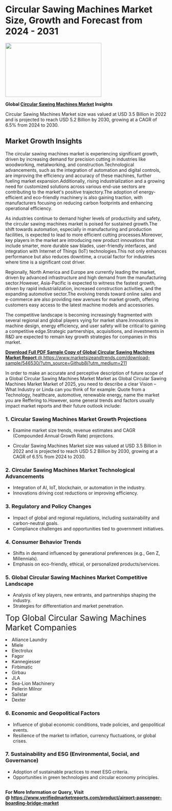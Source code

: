 <H1>Circular Sawing Machines Market Size, Growth and Forecast from 2024 - 2031</H1><img class="aligncenter size-medium wp-image-584254" src="https://thirdeyenews.in/wp-content/uploads/2024/09/Global-Market-Research-300x168.jpeg" alt="" width="300" height="168" /><p><strong>Global&nbsp;<a href="https://www.marketsizeandtrends.com/download-sample/546530/?utm_source=Github8j?utm_medium=211">Circular Sawing Machines Market</a> Insights</strong></p><p>Circular Sawing Machines Market size was valued at USD 3.5 Billion in 2022 and is projected to reach USD 5.2 Billion by 2030, growing at a CAGR of 6.5% from 2024 to 2030.</p><p><h2>Market Growth Insights</h2> <p>The circular sawing machines market is experiencing significant growth, driven by increasing demand for precision cutting in industries like woodworking, metalworking, and construction.Technological advancements, such as the integration of automation and digital controls, are improving the efficiency and accuracy of these machines, further fueling market expansion.Additionally, rising industrialization and a growing need for customized solutions across various end-use sectors are contributing to the market's positive trajectory.The adoption of energy-efficient and eco-friendly machinery is also gaining traction, with manufacturers focusing on reducing carbon footprints and enhancing operational efficiency.</p> <p><a href="download-link"></a></p> <p>As industries continue to demand higher levels of productivity and safety, the circular sawing machines market is poised for sustained growth.The shift towards automation, especially in manufacturing and production facilities, is expected to lead to more efficient cutting processes.Moreover, key players in the market are introducing new product innovations that include smarter, more durable saw blades, user-friendly interfaces, and integration with Internet of Things (IoT) technologies.This not only enhances performance but also reduces downtime, a crucial factor for industries where time is a significant cost driver.</p> <p>Regionally, North America and Europe are currently leading the market, driven by advanced infrastructure and high demand from the manufacturing sector.However, Asia-Pacific is expected to witness the fastest growth, driven by rapid industrialization, increased construction activities, and the expanding automotive sector.The evolving trends toward online sales and e-commerce are also providing new avenues for market growth, offering customers easy access to the latest machine models and accessories.</p> <p>The competitive landscape is becoming increasingly fragmented with several regional and global players vying for market share.Innovations in machine design, energy efficiency, and user safety will be critical to gaining a competitive edge.Strategic partnerships, acquisitions, and investments in R&D are expected to remain key growth strategies for companies in this market.</p> <p><a href="get-more-link"></p><p><span class=""><strong>Download Full PDF Sample Copy of Global Circular Sawing Machines Market Report</strong> @ <a href="https://www.marketsizeandtrends.com/download-sample/546530/?utm_source=Github8j?utm_medium=211" target="_blank">https://www.marketsizeandtrends.com/download-sample/546530/?utm_source=Github8j?utm_medium=211</a></span></p><p>In order to make an accurate and perceptive description of future scope of a Global&nbsp;Circular Sawing Machines Market Market as Global&nbsp;Circular Sawing Machines Market Market of 2025, you need to describe a clear Vision &ndash; What Industry or Linda can you think of for example: Quote from a Technology, healthcare, automotive, renewable energy, name the market you are Reffering to.However, some general trends and factors usually impact market reports and their future outlook include:</p><h3>1.&nbsp;<strong>Circular Sawing Machines Market Growth Projections</strong></h3><ul><li>Examine market size trends, revenue estimates and CAGR (Compounded Annual Growth Rate) projections.</li><li><p>Circular Sawing Machines Market size was valued at USD 3.5 Billion in 2022 and is projected to reach USD 5.2 Billion by 2030, growing at a CAGR of 6.5% from 2024 to 2030.</p></li></ul><h3>2.&nbsp;<strong>Circular Sawing Machines Market Technological Advancements</strong></h3><ul><li>Integration of AI, IoT, blockchain, or automation in the industry.</li><li>Innovations driving cost reductions or improving efficiency.</li></ul><h3>3.&nbsp;<strong>Regulatory and Policy Changes</strong></h3><ul><li>Impact of global and regional regulations, including sustainability and carbon-neutral goals.</li><li>Compliance challenges and opportunities tied to government initiatives.</li></ul><h3>4.&nbsp;<strong>Consumer Behavior Trends</strong></h3><ul><li>Shifts in demand influenced by generational preferences (e.g., Gen Z, Millennials).</li><li>Emphasis on eco-friendly, ethical, or personalized products/services.</li></ul><h3>5.&nbsp;<strong>Global Circular Sawing Machines Market Competitive Landscape</strong></h3><ul><li>Analysis of key players, new entrants, and partnerships shaping the industry.</li><li>Strategies for differentiation and market penetration.</li></ul><p data-pm-slice="1 1 []"><span style="color: inherit; font-family: inherit; font-size: 25px;">Top Global Circular Sawing Machines Market Companies</span></p><div class="" data-test-id=""><p><li>Alliance Laundry</li><li> Miele</li><li> Electrolux</li><li> Fagor</li><li> Kannegiesser</li><li> Firbimatic</li><li> Girbau</li><li> JLA</li><li> Sea-Lion Machinery</li><li> Pellerin Milnor</li><li> Sailstar</li><li> Dexter</li></p></div><h3>6.&nbsp;<strong>Economic and Geopolitical Factors</strong></h3><ul><li>Influence of global economic conditions, trade policies, and geopolitical events.</li><li>Resilience of the market to inflation, currency fluctuations, or global crises.</li></ul><h3>7.&nbsp;<strong>Sustainability and ESG (Environmental, Social, and Governance)</strong></h3><ul><li>Adoption of sustainable practices to meet ESG criteria.</li><li>Opportunities in green technologies and circular economy principles.</li></ul><h2><strong style="font-size: 14px;">For More Information or Query, Visit @&nbsp;</strong><a style="background-color: #ffffff; font-size: 14px;" href="https://www.marketsizeandtrends.com/report/circular-sawing-machines-market/" target="_blank">https://www.verifiedmarketreports.com/product/airport-passenger-boarding-bridge-market</a></h2>